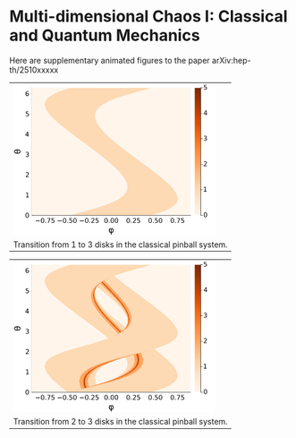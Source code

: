 # Multi-dimensional Chaos I: Classical and Quantum Mechanics

Here are supplementary animated figures to the paper arXiv:hep-th/2510xxxxx

<table>
  <tr>
    <td><img src="figures/disks123.gif" width="360"/></td>
  </tr>
  <tr>
    <td colspan="2" align="center">Transition from 1 to 3 disks in the classical pinball system. </td>
  </tr>
</table>

<table>
  <tr>
    <td><img src="figures/disks23.gif" width="360"/></td>
  </tr>
  <tr>
    <td colspan="2" align="center">Transition from 2 to 3 disks in the classical pinball system. </td>
  </tr>
</table>
